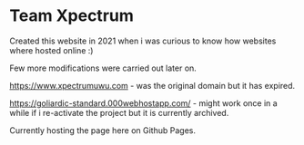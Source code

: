 # Team Xpectrum
Created this website in 2021 when i was curious to know how websites where hosted online :) 
  
Few more modifications were carried out later on.

https://www.xpectrumuwu.com - was the original domain but it has expired.
  
https://goliardic-standard.000webhostapp.com/ - might work once in a while if i re-activate the project but it is currently archived.

Currently hosting the page here on Github Pages.
  
  
